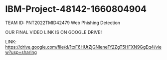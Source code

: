 # IBM-Project-48142-1660804904
TEAM ID: PNT2022TMID42479
Web Phishing Detection


OUR FINAL VIDEO LINK IS ON GOOGLE DRIVE!

LINK: https://drive.google.com/file/d/1txF6HUtZjGNleneFf2ZgT5HFXN9GgEq4/view?usp=sharing
